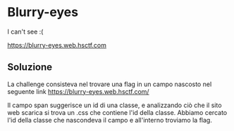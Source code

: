 # Blurry-eyes

I can't see :(

https://blurry-eyes.web.hsctf.com

## Soluzione

La challenge consisteva nel trovare una flag in un campo nascosto nel seguente link https://blurry-eyes.web.hsctf.com/

Il campo span suggerisce un id di una classe, e analizzando ciò che il sito web scarica si trova un .css che contiene l'id della classe. 
Abbiamo cercato l'id della classe che nascondeva il campo e all'interno troviamo la flag.